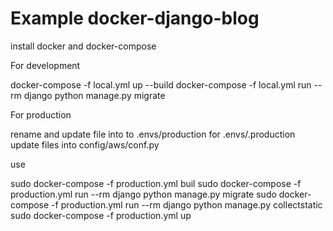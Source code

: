 Example docker-django-blog
=============

install docker and docker-compose

For development

docker-compose -f local.yml up --build
docker-compose  -f local.yml run --rm django python manage.py migrate

For production

rename and update file into to .envs/production for .envs/.production
update files into config/aws/conf.py

use

sudo docker-compose -f production.yml buil
sudo docker-compose -f production.yml run --rm django python manage.py migrate
sudo docker-compose -f production.yml run --rm django python manage.py collectstatic
sudo docker-compose -f production.yml up


